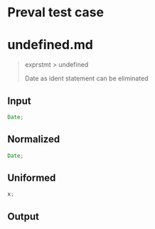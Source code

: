 # Preval test case

# undefined.md

> exprstmt > undefined
>
> Date as ident statement can be eliminated

## Input

`````js filename=intro
Date;
`````

## Normalized

`````js filename=intro
Date;
`````

## Uniformed

`````js filename=intro
x;
`````

## Output

`````js filename=intro

`````
